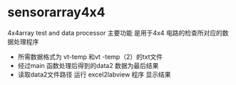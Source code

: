 # sensorarray4x4
4x4array test and data processor
主要功能 是用于4x4 电路的检查所对应的数据处理程序
 - 所需数据格式为 vt-temp 和vt -temp（2）的txt文件
 - 经过main 函数处理后得到的data2 数据为最后结果
 - 读取data2文件路径  运行 excel2labview 程序 显示结果
